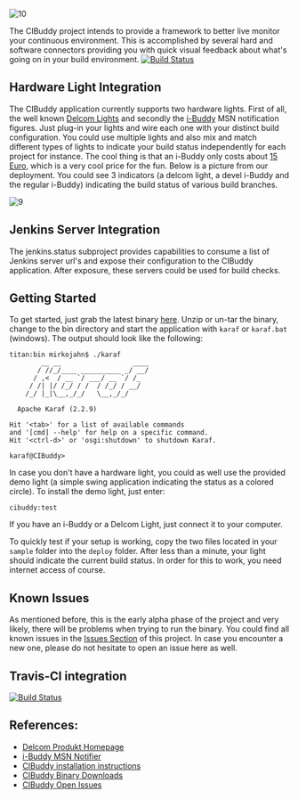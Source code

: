 ![10]

The CIBuddy project intends to provide a framework to better live monitor your
continuous environment. This is accomplished by several hard and software connectors providing you with quick visual feedback about what's going on in your build environment. [![Build Status](https://secure.travis-ci.org/cibuddy/cibuddy.png)](http://travis-ci.org/cibuddy/cibuddy)

## Hardware Light Integration

The CIBuddy application currently supports two hardware lights. First of all, the well known [Delcom Lights][1] and secondly the [i-Buddy][2] MSN notification figures. Just plug-in your lights and wire each one with your distinct build configuration. You could use multiple lights and also mix and match different types of lights to indicate your build status independently for each project for instance. The cool thing is that an i-Buddy only costs about [15 Euro][8], which is a very cool price for the fun. Below is a picture from our deployment. You could see 3 indicators (a delcom light, a devel i-Buddy and the regular i-Buddy) indicating the build status of various build branches.

![9] 

## Jenkins Server Integration

The jenkins.status subproject provides capabilities to consume a list of Jenkins
server url's and expose their configuration to the CIBuddy application. After exposure, these servers could be used for build checks.

## Getting Started

To get started, just grab the latest binary [here][6]. Unzip or un-tar the binary, change to the bin directory and start the application with `karaf` or `karaf.bat` (windows). The output should look like the following:

```
titan:bin mirkojahn$ ./karaf
        __ __                  ____      
       / //_/____ __________ _/ __/      
      / ,<  / __ `/ ___/ __ `/ /_        
     / /| |/ /_/ / /  / /_/ / __/        
    /_/ |_|\__,_/_/   \__,_/_/         

  Apache Karaf (2.2.9)

Hit '<tab>' for a list of available commands
and '[cmd] --help' for help on a specific command.
Hit '<ctrl-d>' or 'osgi:shutdown' to shutdown Karaf.

karaf@CIBuddy>
```
In case you don't have a hardware light, you could as well use the provided demo light (a simple swing application indicating the status as a colored circle). To install the demo light, just enter:
```
cibuddy:test
```
If you have an i-Buddy or a Delcom Light, just connect it to your computer.

To quickly test if your setup is working, copy the two files located in your `sample` folder into the `deploy` folder. After less than a minute, your light should indicate the current build status. In order for this to work, you need internet access of course. 

## Known Issues

As mentioned before, this is the early alpha phase of the project and very likely, there will be problems when trying to run the binary. You could find all known issues in the [Issues Section][6] of this project. In case you encounter a new one, please do not hesitate to open an issue here as well.

## Travis-CI integration
[![Build Status](https://secure.travis-ci.org/cibuddy/cibuddy.png)](http://travis-ci.org/cibuddy/cibuddy)


## References:

* [Delcom Produkt Homepage][1]
* [i-Buddy MSN Notifier][2]
* [CIBuddy installation instructions][5]
* [CIBuddy Binary Downloads][6]
* [CIBuddy Open Issues][7]

[1]: http://www.delcomproducts.com/products_usblmp.asp "Delcom Produkt Homepage"
[2]: http://www.i-buddy.com/ "i-Buddy MSN Notifier"
[3]: https://github.com/glueckkanja/LyncFellow/blob/gh-pages/img/ibuddy-fly.gif?raw=true 
    "Image provided by the https://github.com/glueckkanja/LyncFellow project, also doing cool stuff with the i-buddy"
[4]: https://github.com/glueckkanja/LyncFellow/blob/gh-pages/img/ibuddy-package.jpg?raw=true 
    "Image provided by the https://github.com/glueckkanja/LyncFellow project, also doing cool stuff with the i-buddy"
[5]: https://github.com/cibuddy/cibuddy/tree/master/distributions/karaf.assembly "CIBuddy installation instructions"
[6]: https://github.com/cibuddy/cibuddy/downloads "CIBuddy Binary Downloads"
[7]: https://github.com/cibuddy/cibuddy/issues "CIBuddy Open Issues"
[8]: http://www.idealo.de/preisvergleich/OffersOfProduct/1608018_-usb-messenger-i-buddy.html "Idealo Preisvergleich - i-buddy"
[9]: http://cibuddy.com/cibuddy/pics/cibuddy_groupOfIndicators_small.jpg "CIBuddies in Action - all good :-)"
[10]: https://raw.github.com/cibuddy/cibuddy.github.com/master/cibuddy_logo.png "CIBuddy Logo"